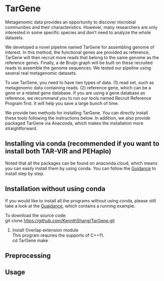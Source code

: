 # TarGene
Metagenomic data provides an opportunity to discover microbial communities and their characteristics. However, many researchers are only interested in some specific species and don’t need to analyze the whole datasets. 

We developed a novel pipeline named TarGene for assembling genome of interest. In this method, the functional genes are provided as reference, TarGene will then recruit more reads that belong to the same genome as the reference genes. Finally, a de Bruijn graph will be built on these recruited reads to assemble the genome sequences. We tested our pipeline using several real metagenomic datasets. 

To use TarGene, you need to have two types of data. (1) read set, such as metagenomic data containing reads. (2) reference gene, which can be a gene or a related gene database. If you are using a gene database as reference, we recommand you to run our tools named Recruit Reference Program first. It will help you save a large bunch of time. 

We provide two methods for installing TarGene. You can directly install these tools following the instructions below. In addition, we also provide packaged TarGene via Anaconda, which makes the installation more straightforward. 


## Installing via conda (recommended if you want to install both TAR-VIR and PEHaplo)
Noted that all the packages can be found on anaconda.cloud, which means you can easily install them by using conda. You can follow the [Guidance](https://github.com/KennthShang/TarGene/edit/master/README.md) to install step by step. 

## Installation without using conda
If you would like to install all the programs without using conda, please still take a look at the [Guaidance](https://github.com/chjiao/TAR-VIR/blob/master/Guidance%20for%20Installing%20PEHaplo%20and%20TAR-VIR.md), which contains a running example.

To download the source code:   
git clone https://github.com/KennthShang/TarGene.git

1. Install Overlap extension module   
This program requries the supports of C++11.   
cd TarGene
make    

## Preprocessing


## Usage   

